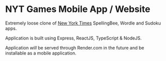 # NYT Games Mobile App / Website

Extremely loose clone of [New York Times](https://www.nytimes.com/puzzles/spelling-bee) SpellingBee, Wordle and Sudoku apps.

Application is built using Express, ReactJS, TypeScript & NodeJS.

Application _will_ be served through Render.com in the future and be installable as a mobile application.
